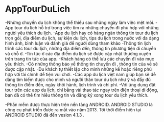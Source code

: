 # AppTourDuLich
-Những chuyến du lịch không thể thiếu sau những ngày làm việc mệt mỏi.
-App tour du lịch hỗ trợ trong việc tìm ra những chuyến đi phù hợp với những người yêu thích du lịch.
-App du lịch hay có hàng ngàn thông tin tour du lịch trọn gói, địa điểm du lịch, sự kiện du lịch, tips du lịch trong nước với đa dạng hình ảnh, bình luận và đánh giá để người dùng tham khảo
-Thông tin lịch trình các tour du lịch, những địa điểm đến, thông tin phương tiện di chuyễn và chỗ ở. 
-Tin tức ở các địa điểm du lịch sẽ được cập nhật thường xuyên trên trang tin tức của app.
-Khách hàng có thể lưu các chuyến đi vào mục yêu thích.
-Có những thông báo về thông tin chuyến đi , thông tin của vé sẽ được cập nhật.
-Du khách tự thiết lập cho mình những kế hoặc riêng phù hợp với tài chính để tiện vui chơi.
-Các app du lịch việt nam giúp bạn sẽ dễ dàng tìm kiếm được cho mình và người thân tour du lịch như ý và đầy đủ thông tin điểm đến, ngày khởi hành, lịch trình và chi phí.
-Với ứng dụng đặt tour trên các app du lịch, chỉ bằng vài thao tác ngay trên điện thoại di động, bạn đã có thể tìm hiểu thông tin và đăng ký xong tour du lịch yêu thích.

-Phần mềm được thực hiện trên nền tảng ANDROID. ANDROID STUDIO là công cụ phát triển được ra mắt vào năm 2013. Tới thời điểm hiện tại ANDROID STUDIO đã đến vesion 4.1.3 . 
